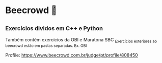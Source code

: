 # Beecrowd 🐝
## <sub>Exercícios dividos em C++ e Python</sub>
Também contém exercícios da OBI e Maratona SBC
<sub>Exercícios exteriores ao beecrowd estão em pastas separadas. Ex. OBI</sub>  

Profile:
https://www.beecrowd.com.br/judge/pt/profile/808450 
